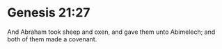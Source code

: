 # Genesis 21:27

And Abraham took sheep and oxen, and gave them unto Abimelech; and both of them made a covenant.